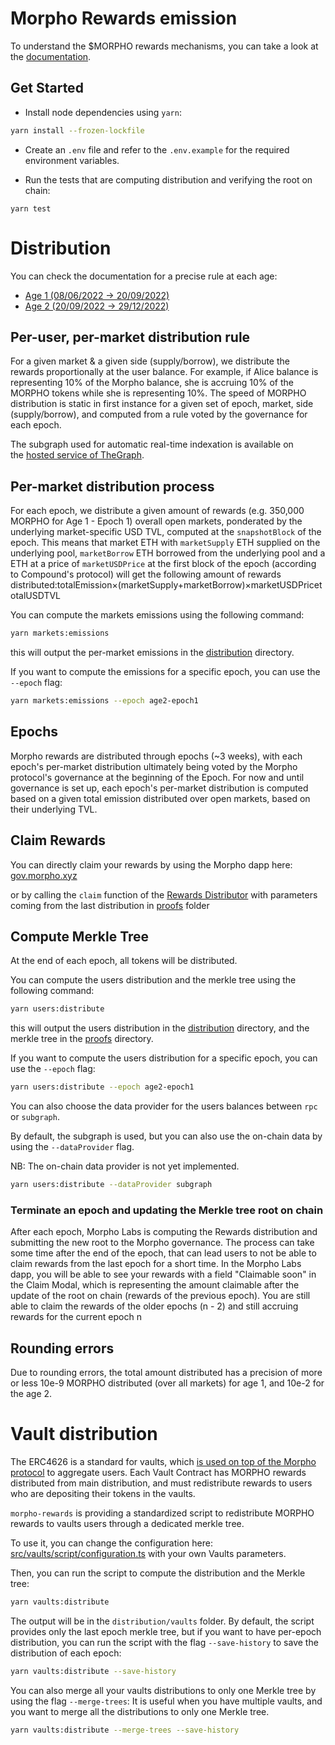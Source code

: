 # **Morpho Rewards emission**
To understand the $MORPHO rewards mechanisms, you can take a look at the [documentation](https://docs.morpho.xyz/usdmorpho/ages-and-epochs).

## **Get Started**

- Install node dependencies using `yarn`:

```bash
yarn install --frozen-lockfile
```

- Create an `.env` file and refer to the `.env.example` for the required environment variables.

- Run the tests that are computing distribution and verifying the root on chain:

```
yarn test
```

# Distribution

You can check the documentation for a precise rule at each age:
- [Age 1 (08/06/2022 -> 20/09/2022)](https://docs.morpho.xyz/usdmorpho/ages-and-epochs/age-1)
- [Age 2 (20/09/2022 -> 29/12/2022)](https://docs.morpho.xyz/usdmorpho/ages-and-epochs/age-2)

## **Per-user, per-market distribution rule**

For a given market & a given side (supply/borrow), we distribute the rewards proportionally at the user balance. 
For example, if Alice balance is representing 10% of the Morpho balance, she is accruing 10% of the MORPHO tokens while she is representing 10%.
The speed of MORPHO distribution is static in first instance for a given set of epoch, market, side (supply/borrow), and computed from a rule voted 
by the governance for each epoch.


The subgraph used for automatic real-time indexation is available on the [hosted service of TheGraph](https://thegraph.com/hosted-service/subgraph/morpho-labs/morphoages?query=Get%20balances%20).


## **Per-market distribution process**

For each epoch, we distribute a given amount of rewards (e.g. 350,000 MORPHO for Age 1 - Epoch 1) overall open markets, ponderated by the underlying market-specific USD TVL, computed at the `snapshotBlock` of the epoch. This means that market ETH with `marketSupply` ETH supplied on the underlying pool, `marketBorrow` ETH borrowed from the underlying pool and a ETH at a price of `marketUSDPrice` at the first block of the epoch (according to Compound's protocol) will get the following amount of rewards distributed:totalEmission×(marketSupply+marketBorrow)×marketUSDPricetotalUSDTVL

You can compute the markets emissions using the following command: 

```bash
yarn markets:emissions
```
this will output the per-market emissions in the [distribution](./distribution) directory.


If you want to compute the emissions for a specific epoch, you can use the `--epoch` flag:

```bash
yarn markets:emissions --epoch age2-epoch1
```

## **Epochs**

Morpho rewards are distributed through epochs (~3 weeks), with each epoch's per-market distribution ultimately being voted by the Morpho protocol's governance at the beginning of the Epoch. For now and until governance is set up, each epoch's per-market distribution is computed based on a given total emission distributed over open markets, based on their underlying TVL.

## **Claim Rewards**

You can directly claim your rewards by using the Morpho dapp here: [gov.morpho.xyz](https://gov.morpho.xyz/)

or by calling the `claim` function of the [Rewards Distributor](https://etherscan.io/address/0x3B14E5C73e0A56D607A8688098326fD4b4292135)
with parameters coming from the last distribution in [proofs](./distribution/proofs) folder

## **Compute Merkle Tree**

At the end of each epoch, all tokens will be distributed.


You can compute the users distribution and the merkle tree using the following command:

```bash
yarn users:distribute
```
this will output the users distribution in the [distribution](./distribution) directory, and the merkle tree in the [proofs](./distribution/proofs) directory.


If you want to compute the users distribution for a specific epoch, you can use the `--epoch` flag:

```bash
yarn users:distribute --epoch age2-epoch1
```

You can also choose the data provider for the users balances between `rpc` or `subgraph`. 

By default, the subgraph is used, but you can also use the on-chain data by using the `--dataProvider` flag.


NB: The on-chain data provider is not yet implemented.

```bash
yarn users:distribute --dataProvider subgraph
```


### Terminate an epoch and updating the Merkle tree root on chain
After each epoch, Morpho Labs is computing the Rewards distribution and submitting the new root to the Morpho governance. 
The process can take some time after the end of the epoch, that can lead users to not be able to claim rewards from the last epoch for a short time.
In the Morpho Labs dapp, you will be able to see your rewards with a field "Claimable soon" in the Claim Modal, which is representing the amount claimable after the 
update of the root on chain (rewards of the previous epoch). You are still able to claim the rewards of the older epochs (n - 2) and still accruing rewards for the current epoch n


## Rounding errors
Due to rounding errors, the total amount distributed has a precision of more or less 10e-9 MORPHO distributed (over all markets) for age 1, and 10e-2 for the age 2.


# Vault distribution
The ERC4626 is a standard for vaults, which [is used on top of the Morpho protocol](https://github.com/morpho-labs/morpho-tokenized-vaults) to aggregate users.
Each Vault Contract has MORPHO rewards distributed from main distribution, and must redistribute rewards to users who are depositing their tokens in the vaults.

`morpho-rewards` is providing a standardized script to redistribute MORPHO rewards to vaults users through a dedicated merkle tree.

To use it, you can change the configuration here: [src/vaults/script/configuration.ts](.src/vaults/script/configuration.ts) with your own Vaults parameters.

Then, you can run the script to compute the distribution and the Merkle tree:

```bash
yarn vaults:distribute
```

The output will be in the `distribution/vaults` folder.
By default, the script provides only the last epoch merkle tree, but if
you want to have per-epoch distribution, you can run the script with the flag `--save-history` to save the distribution of each epoch:


```bash
yarn vaults:distribute --save-history
```

You can also merge all your vaults distributions to only one Merkle tree by using the flag `--merge-trees`:
It is useful when you have multiple vaults, and you want to merge all the distributions to only one Merkle tree.

```bash
yarn vaults:distribute --merge-trees --save-history
```


